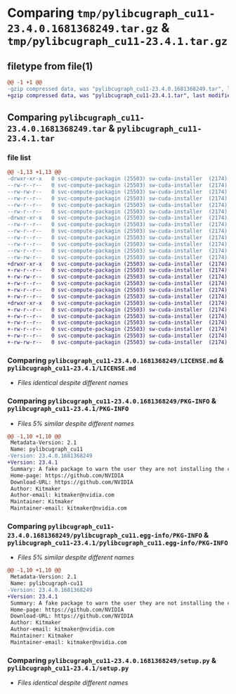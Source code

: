 # Comparing `tmp/pylibcugraph_cu11-23.4.0.1681368249.tar.gz` & `tmp/pylibcugraph_cu11-23.4.1.tar.gz`

## filetype from file(1)

```diff
@@ -1 +1 @@
-gzip compressed data, was "pylibcugraph_cu11-23.4.0.1681368249.tar", last modified: Thu Apr 13 18:15:36 2023, max compression
+gzip compressed data, was "pylibcugraph_cu11-23.4.1.tar", last modified: Fri Apr 21 19:13:25 2023, max compression
```

## Comparing `pylibcugraph_cu11-23.4.0.1681368249.tar` & `pylibcugraph_cu11-23.4.1.tar`

### file list

```diff
@@ -1,13 +1,13 @@
-drwxr-xr-x   0 svc-compute-packagin (25503) sw-cuda-installer  (2174)        0 2023-04-13 18:15:36.090116 pylibcugraph_cu11-23.4.0.1681368249/
--rw-r--r--   0 svc-compute-packagin (25503) sw-cuda-installer  (2174)      449 2023-04-13 18:15:36.000000 pylibcugraph_cu11-23.4.0.1681368249/ERROR.txt
--rw-rw-r--   0 svc-compute-packagin (25503) sw-cuda-installer  (2174)    11336 2023-04-13 03:15:24.000000 pylibcugraph_cu11-23.4.0.1681368249/LICENSE.md
--rw-r--r--   0 svc-compute-packagin (25503) sw-cuda-installer  (2174)       17 2023-04-13 18:15:36.000000 pylibcugraph_cu11-23.4.0.1681368249/PACKAGE_NAME
--rw-r--r--   0 svc-compute-packagin (25503) sw-cuda-installer  (2174)     1627 2023-04-13 18:15:36.090116 pylibcugraph_cu11-23.4.0.1681368249/PKG-INFO
--rw-r--r--   0 svc-compute-packagin (25503) sw-cuda-installer  (2174)      256 2023-04-13 18:15:36.000000 pylibcugraph_cu11-23.4.0.1681368249/README.rst
-drwxr-xr-x   0 svc-compute-packagin (25503) sw-cuda-installer  (2174)        0 2023-04-13 18:15:36.090116 pylibcugraph_cu11-23.4.0.1681368249/pylibcugraph_cu11.egg-info/
--rw-r--r--   0 svc-compute-packagin (25503) sw-cuda-installer  (2174)     1627 2023-04-13 18:15:36.000000 pylibcugraph_cu11-23.4.0.1681368249/pylibcugraph_cu11.egg-info/PKG-INFO
--rw-r--r--   0 svc-compute-packagin (25503) sw-cuda-installer  (2174)      217 2023-04-13 18:15:36.000000 pylibcugraph_cu11-23.4.0.1681368249/pylibcugraph_cu11.egg-info/SOURCES.txt
--rw-r--r--   0 svc-compute-packagin (25503) sw-cuda-installer  (2174)        1 2023-04-13 18:15:36.000000 pylibcugraph_cu11-23.4.0.1681368249/pylibcugraph_cu11.egg-info/dependency_links.txt
--rw-r--r--   0 svc-compute-packagin (25503) sw-cuda-installer  (2174)        1 2023-04-13 18:15:36.000000 pylibcugraph_cu11-23.4.0.1681368249/pylibcugraph_cu11.egg-info/top_level.txt
--rw-r--r--   0 svc-compute-packagin (25503) sw-cuda-installer  (2174)       38 2023-04-13 18:15:36.090116 pylibcugraph_cu11-23.4.0.1681368249/setup.cfg
--rw-rw-r--   0 svc-compute-packagin (25503) sw-cuda-installer  (2174)     4560 2023-04-13 03:15:24.000000 pylibcugraph_cu11-23.4.0.1681368249/setup.py
+drwxr-xr-x   0 svc-compute-packagin (25503) sw-cuda-installer  (2174)        0 2023-04-21 19:13:25.971079 pylibcugraph_cu11-23.4.1/
+-rw-r--r--   0 svc-compute-packagin (25503) sw-cuda-installer  (2174)      449 2023-04-21 19:13:25.000000 pylibcugraph_cu11-23.4.1/ERROR.txt
+-rw-rw-r--   0 svc-compute-packagin (25503) sw-cuda-installer  (2174)    11336 2023-04-13 03:15:24.000000 pylibcugraph_cu11-23.4.1/LICENSE.md
+-rw-r--r--   0 svc-compute-packagin (25503) sw-cuda-installer  (2174)       17 2023-04-21 19:13:25.000000 pylibcugraph_cu11-23.4.1/PACKAGE_NAME
+-rw-r--r--   0 svc-compute-packagin (25503) sw-cuda-installer  (2174)     1616 2023-04-21 19:13:25.971079 pylibcugraph_cu11-23.4.1/PKG-INFO
+-rw-r--r--   0 svc-compute-packagin (25503) sw-cuda-installer  (2174)      256 2023-04-21 19:13:25.000000 pylibcugraph_cu11-23.4.1/README.rst
+drwxr-xr-x   0 svc-compute-packagin (25503) sw-cuda-installer  (2174)        0 2023-04-21 19:13:25.971079 pylibcugraph_cu11-23.4.1/pylibcugraph_cu11.egg-info/
+-rw-r--r--   0 svc-compute-packagin (25503) sw-cuda-installer  (2174)     1616 2023-04-21 19:13:25.000000 pylibcugraph_cu11-23.4.1/pylibcugraph_cu11.egg-info/PKG-INFO
+-rw-r--r--   0 svc-compute-packagin (25503) sw-cuda-installer  (2174)      217 2023-04-21 19:13:25.000000 pylibcugraph_cu11-23.4.1/pylibcugraph_cu11.egg-info/SOURCES.txt
+-rw-r--r--   0 svc-compute-packagin (25503) sw-cuda-installer  (2174)        1 2023-04-21 19:13:25.000000 pylibcugraph_cu11-23.4.1/pylibcugraph_cu11.egg-info/dependency_links.txt
+-rw-r--r--   0 svc-compute-packagin (25503) sw-cuda-installer  (2174)        1 2023-04-21 19:13:25.000000 pylibcugraph_cu11-23.4.1/pylibcugraph_cu11.egg-info/top_level.txt
+-rw-r--r--   0 svc-compute-packagin (25503) sw-cuda-installer  (2174)       38 2023-04-21 19:13:25.971079 pylibcugraph_cu11-23.4.1/setup.cfg
+-rw-rw-r--   0 svc-compute-packagin (25503) sw-cuda-installer  (2174)     4560 2023-04-13 03:15:24.000000 pylibcugraph_cu11-23.4.1/setup.py
```

### Comparing `pylibcugraph_cu11-23.4.0.1681368249/LICENSE.md` & `pylibcugraph_cu11-23.4.1/LICENSE.md`

 * *Files identical despite different names*

### Comparing `pylibcugraph_cu11-23.4.0.1681368249/PKG-INFO` & `pylibcugraph_cu11-23.4.1/PKG-INFO`

 * *Files 5% similar despite different names*

```diff
@@ -1,10 +1,10 @@
 Metadata-Version: 2.1
 Name: pylibcugraph_cu11
-Version: 23.4.0.1681368249
+Version: 23.4.1
 Summary: A fake package to warn the user they are not installing the correct package.
 Home-page: https://github.com/NVIDIA
 Download-URL: https://github.com/NVIDIA
 Author: Kitmaker
 Author-email: kitmaker@nvidia.com
 Maintainer: Kitmaker
 Maintainer-email: kitmaker@nvidia.com
```

### Comparing `pylibcugraph_cu11-23.4.0.1681368249/pylibcugraph_cu11.egg-info/PKG-INFO` & `pylibcugraph_cu11-23.4.1/pylibcugraph_cu11.egg-info/PKG-INFO`

 * *Files 5% similar despite different names*

```diff
@@ -1,10 +1,10 @@
 Metadata-Version: 2.1
 Name: pylibcugraph-cu11
-Version: 23.4.0.1681368249
+Version: 23.4.1
 Summary: A fake package to warn the user they are not installing the correct package.
 Home-page: https://github.com/NVIDIA
 Download-URL: https://github.com/NVIDIA
 Author: Kitmaker
 Author-email: kitmaker@nvidia.com
 Maintainer: Kitmaker
 Maintainer-email: kitmaker@nvidia.com
```

### Comparing `pylibcugraph_cu11-23.4.0.1681368249/setup.py` & `pylibcugraph_cu11-23.4.1/setup.py`

 * *Files identical despite different names*

